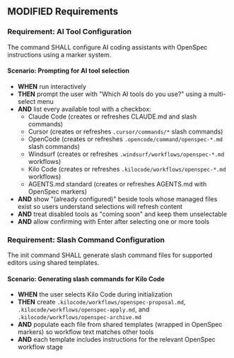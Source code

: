 ## MODIFIED Requirements
### Requirement: AI Tool Configuration
The command SHALL configure AI coding assistants with OpenSpec instructions using a marker system.
#### Scenario: Prompting for AI tool selection
- **WHEN** run interactively
- **THEN** prompt the user with "Which AI tools do you use?" using a multi-select menu
- **AND** list every available tool with a checkbox:
  - Claude Code (creates or refreshes CLAUDE.md and slash commands)
  - Cursor (creates or refreshes `.cursor/commands/*` slash commands)
  - OpenCode (creates or refreshes `.opencode/command/openspec-*.md` slash commands)
  - Windsurf (creates or refreshes `.windsurf/workflows/openspec-*.md` workflows)
  - Kilo Code (creates or refreshes `.kilocode/workflows/openspec-*.md` workflows)
  - AGENTS.md standard (creates or refreshes AGENTS.md with OpenSpec markers)
- **AND** show "(already configured)" beside tools whose managed files exist so users understand selections will refresh content
- **AND** treat disabled tools as "coming soon" and keep them unselectable
- **AND** allow confirming with Enter after selecting one or more tools

### Requirement: Slash Command Configuration
The init command SHALL generate slash command files for supported editors using shared templates.
#### Scenario: Generating slash commands for Kilo Code
- **WHEN** the user selects Kilo Code during initialization
- **THEN** create `.kilocode/workflows/openspec-proposal.md`, `.kilocode/workflows/openspec-apply.md`, and `.kilocode/workflows/openspec-archive.md`
- **AND** populate each file from shared templates (wrapped in OpenSpec markers) so workflow text matches other tools
- **AND** each template includes instructions for the relevant OpenSpec workflow stage

